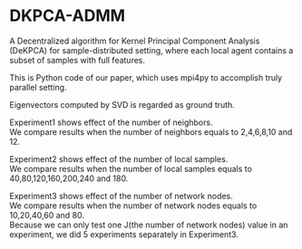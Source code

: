 # DKPCA-ADMM
A Decentralized algorithm for Kernel Principal Component Analysis (DeKPCA) for sample-distributed setting, where each local agent contains a subset of samples with full features.

This is Python code of our paper, which uses mpi4py to accomplish truly parallel setting.

Eigenvectors computed by SVD is regarded as ground truth.

Experiment1 shows effect of the number of neighbors.   
We compare results when the number of neighbors equals to 2,4,6,8,10 and 12.

Experiment2 shows effect of the number of local samples.  
We compare results when the number of local samples equals to 40,80,120,160,200,240 and 180.

Experiment3 shows effect of the number of network nodes.  
We compare results when the number of network nodes equals to 10,20,40,60 and 80.  
Because we can only test one J(the number of network nodes) value in an experiment, we did 5 experiments separately in Experiment3.
